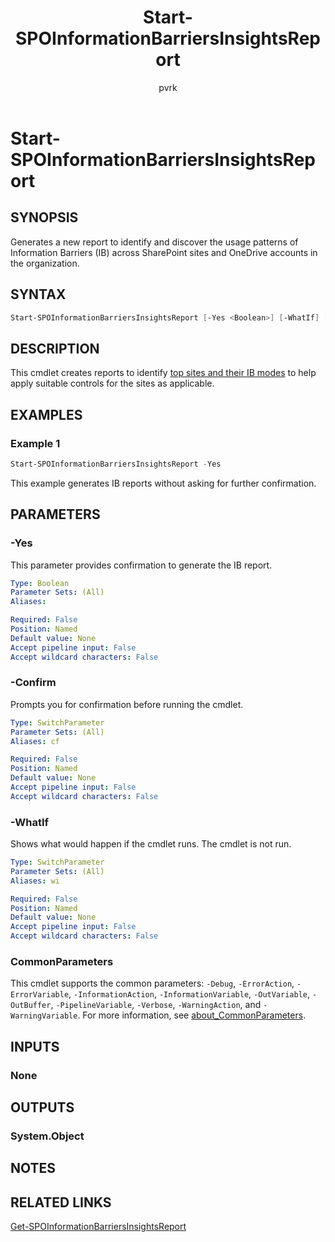 ﻿---
external help file: sharepointonline.xml
Module Name: Microsoft.Online.SharePoint.PowerShell
online version: https://learn.microsoft.com/powershell/module/sharepoint-online/start-spoinformationbarriersinsightsreport
applicable: SharePoint Online
title: Start-SPOInformationBarriersInsightsReport
schema: 2.0.0
author: pvrk
ms.author: pullabhk
manager: 
ms.reviewer:
---

# Start-SPOInformationBarriersInsightsReport

## SYNOPSIS

Generates a new report to identify and discover the usage patterns of Information Barriers (IB) across SharePoint sites and OneDrive accounts in the organization.

## SYNTAX

```powershell
Start-SPOInformationBarriersInsightsReport [-Yes <Boolean>] [-WhatIf] [-Confirm] [<CommonParameters>]
```

## DESCRIPTION

This cmdlet creates reports to identify [top sites and their IB modes](/purview/information-barriers-insights-report) to help apply suitable controls for the sites as applicable.

## EXAMPLES

### Example 1

```powershell
Start-SPOInformationBarriersInsightsReport -Yes
```

This example generates IB reports without asking for further confirmation.

## PARAMETERS

### -Yes

This parameter provides confirmation to generate the IB report.

```yaml
Type: Boolean
Parameter Sets: (All)
Aliases:

Required: False
Position: Named
Default value: None
Accept pipeline input: False
Accept wildcard characters: False
```

### -Confirm

Prompts you for confirmation before running the cmdlet.

```yaml
Type: SwitchParameter
Parameter Sets: (All)
Aliases: cf

Required: False
Position: Named
Default value: None
Accept pipeline input: False
Accept wildcard characters: False
```

### -WhatIf

Shows what would happen if the cmdlet runs.
The cmdlet is not run.

```yaml
Type: SwitchParameter
Parameter Sets: (All)
Aliases: wi

Required: False
Position: Named
Default value: None
Accept pipeline input: False
Accept wildcard characters: False
```

### CommonParameters

This cmdlet supports the common parameters: `-Debug`, `-ErrorAction`, `-ErrorVariable`, `-InformationAction`, `-InformationVariable`, `-OutVariable`, `-OutBuffer`, `-PipelineVariable`, `-Verbose`, `-WarningAction`, and `-WarningVariable`. For more information, see [about_CommonParameters](http://go.microsoft.com/fwlink/?LinkID=113216).

## INPUTS

### None

## OUTPUTS

### System.Object

## NOTES

## RELATED LINKS

[Get-SPOInformationBarriersInsightsReport](./Get-SPOInformationBarriersInsightsReport.md)
